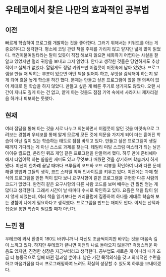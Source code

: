 # 우테코에서 찾은 나만의 효과적인 공부법

## 이전

빠르게 학습하여 프로그램 개발하는 것을 좋아한다. 그러기 위해서는 키워드를 아는 게 중요하다고 생각한다. 평소에 코딩 관련 책을 주제를 가리지 않고 얕지만 넓게 많이 읽었다. 백견이불여일타라는 말이 있듯이 직접 해보지 않으면 체화하기 어렵다는 사실을 잘 알고 있었지만 멀리 귀양을 보내고 그저 읽었다. 안다고 생각한 것들은 당연하게도 추상적이고 실체가 없었다. 얄밉게도 정말 키워드만 어렴풋이 머릿속에 남아 있었다. 프로그램을 만들 때 막히는 부분이 있으면 어떤 책을 읽어야 하고, 무엇을 검색해야 하는지 알게 되어 효율 높게 학습을 하긴 했다. 문제는 만들고 싶은 프로그램이 없을 땐 의욕이 없어 제대로 된 학습을 하지 않았다. 만들고 싶은 게 빠른 주기로 생기지도 않았다. 오랜 시간이 지나도 깊게 아는 건 없고, 얕게 아는 것들도 점점 기억 속에서 사라지니 제자리걸음 하거나 퇴보하는 듯했다.

## 현재

여러 잡담을 통해 아는 것을 서로 나누고 의논하면서 어렴풋이 알던 것을 머릿속으로 그려보는 경험과 우테코를 통해 알게 모르게 모든 것에 의문을 가지게 되어 더는 흩어진 학습이 아닌 깊이 있는 학습하는 태도로 점점 바뀌고 있다. 만들고 싶은 프로그램이 생길 때까지 기다리는 게 아닌 스스로 과제를 찾는다. 데일리 미팅 스크럼 마스터가 되는 날은 아이유 월드컵, 온라인 퀴즈 게임 같은 프로그램을 만들어서 했다. 하루 만에 준비해야 해서 타임어택 하는 쏠쏠한 재미도 있고 무엇보다 배웠던 것을 상기하며 학습까지 하게 됐다. 미션이 한차례 끝날 때마다 크루들의 코드와 코드 리뷰를 확인하여 나와 다른 문제 해결 방법과 그들의 생각, 코드 스타일 익혀 인사이트를 키우고 있다. 이전에는 과제 형식의 프로그램을 만든 적이 없다 보니 요구사항이 같은 프로그램을 구현한 다른 사람의 코드가 없었다. 완전히 같은 요구사항의 다른 사람 코드를 보며 배우는 건 훨씬 얻는 게 많다고 생각한다. 그래서 시간이 날 때마다 수시로 확인하고 있다. 요즘은 책을 많이 읽지 않게 되었는데, 여러 책을 읽기보다는 커리큘럼에 집중하여 하나를 제대로 학습해 보는 경험이 나에게 필요하다고 생각했다. 프로그램을 만드는 재미도 안다. 이제는 선택과 집중을 통한 학습이 필요할 때가 아닌가.

## 느낀 점

우테코에 와서 환경이 180도 바뀌니까 나 자신도 조금씩이지만 바뀌는 것을 마음속 깊이 느끼고 있다. 하지만 우테코가 끝나면 이전의 나로 돌아오지 않을까? 걱정스러운 마음도 있지만, 진정한 성장은 지금부터라고 생각한다. 공부법도 새로운 게 아니라 내가 조금 더 능동적으로 임해 바뀐 결과일 뿐이다. 남은 기간 목적의식을 갖고 의식적인 수련을 하고 마음가짐을 다시 프로그래밍하여 느려도 확실히 성장할 수 있도록 하루를 보내야겠다.
